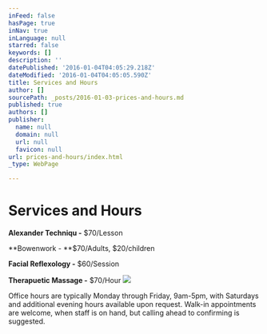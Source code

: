 ```yaml
---
inFeed: false
hasPage: true
inNav: true
inLanguage: null
starred: false
keywords: []
description: ''
datePublished: '2016-01-04T04:05:29.218Z'
dateModified: '2016-01-04T04:05:05.590Z'
title: Services and Hours
author: []
sourcePath: _posts/2016-01-03-prices-and-hours.md
published: true
authors: []
publisher:
  name: null
  domain: null
  url: null
  favicon: null
url: prices-and-hours/index.html
_type: WebPage

---
```

# Services and Hours

**Alexander Techniqu -** $70/Lesson

**Bowenwork - **$70/Adults, $20/children

**Facial Reflexology -** $60/Session

**Therapuetic Massage -** $70/Hour
![](https://the-grid-user-content.s3-us-west-2.amazonaws.com/3c357f5a-359e-46ca-8228-c861742eb1e2.jpg)

Office hours are typically Monday through Friday, 9am-5pm, with Saturdays and additional evening hours available upon request. Walk-in appointments are welcome, when staff is on hand, but calling ahead to confirming is suggested.